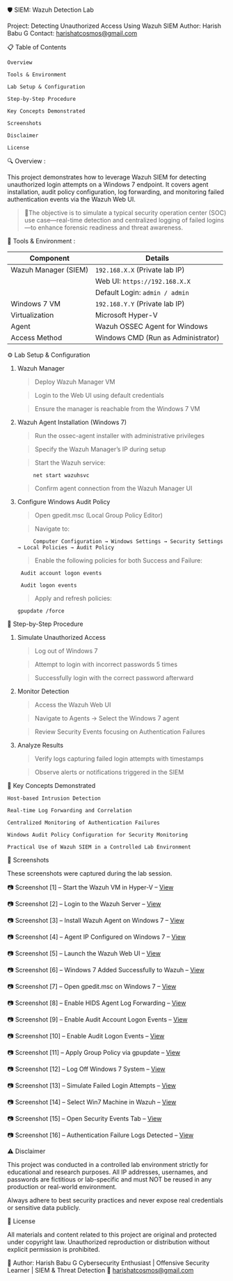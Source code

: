 🛡️ SIEM: Wazuh Detection Lab

Project: Detecting Unauthorized Access Using Wazuh SIEM
Author: Harish Babu G
Contact: harishatcosmos@gmail.com

📋 Table of Contents

    Overview

    Tools & Environment

    Lab Setup & Configuration

    Step-by-Step Procedure

    Key Concepts Demonstrated

    Screenshots

    Disclaimer

    License

🔍 Overview :

This project demonstrates how to leverage Wazuh SIEM for detecting unauthorized login attempts on a Windows 7 endpoint. It covers agent installation, audit policy configuration, log forwarding, and monitoring failed authentication events via the Wazuh Web UI.

> 🎯The objective is to simulate a typical security operation center (SOC) use case—real-time detection and centralized logging of failed logins—to enhance forensic readiness and threat awareness.

🧰 Tools & Environment :

|       Component       |                    Details                   |
|-----------------------|----------------------------------------------|
| Wazuh Manager (SIEM)  | `192.168.X.X` (Private lab IP)               |
|                       | Web UI: `https://192.168.X.X`                |
|                       | Default Login: `admin / admin`               |
| Windows 7 VM          | `192.168.Y.Y` (Private lab IP)               |
| Virtualization        | Microsoft Hyper-V                            |
| Agent                 | Wazuh OSSEC Agent for Windows                |
| Access Method         | Windows CMD (Run as Administrator)           |


⚙️ Lab Setup & Configuration

1. Wazuh Manager
   
    > Deploy Wazuh Manager VM
    
    > Login to the Web UI using default credentials

    > Ensure the manager is reachable from the Windows 7 VM

2. Wazuh Agent Installation (Windows 7)

    > Run the ossec-agent installer with administrative privileges

    > Specify the Wazuh Manager’s IP during setup

    > Start the Wazuh service:

            net start wazuhsvc

    > Confirm agent connection from the Wazuh Manager UI

3. Configure Windows Audit Policy

    > Open gpedit.msc (Local Group Policy Editor)

    > Navigate to:

            Computer Configuration → Windows Settings → Security Settings → Local Policies → Audit Policy

    > Enable the following policies for both Success and Failure:

        Audit account logon events

        Audit logon events

    > Apply and refresh policies:

       gpupdate /force

🧩 Step-by-Step Procedure

   1. Simulate Unauthorized Access

      > Log out of Windows 7

      > Attempt to login with incorrect passwords 5 times

      > Successfully login with the correct password afterward

   2. Monitor Detection

      > Access the Wazuh Web UI

      > Navigate to Agents → Select the Windows 7 agent

      > Review Security Events focusing on Authentication Failures

   3. Analyze Results

      > Verify logs capturing failed login attempts with timestamps

      > Observe alerts or notifications triggered in the SIEM

📌 Key Concepts Demonstrated

    Host-based Intrusion Detection

    Real-time Log Forwarding and Correlation

    Centralized Monitoring of Authentication Failures

    Windows Audit Policy Configuration for Security Monitoring

    Practical Use of Wazuh SIEM in a Controlled Lab Environment

📸 Screenshots

   These screenshots were captured during the lab session.

📷 Screenshot [1] – Start the Wazuh VM in Hyper-V – [View](SIEM-Wazuh-Detection-Lab/Screenshots/01-start-wazuh-vm-hyperv.png)  

📷 Screenshot [2] – Login to the Wazuh Server – [View](SIEM-Wazuh-Detection-Lab/Screenshots/02-login-wazuh-server.png)  

📷 Screenshot [3] – Install Wazuh Agent on Windows 7 – [View](SIEM-Wazuh-Detection-Lab/Screenshots/03-install-wazuh-agent-win7.png)  

📷 Screenshot [4] – Agent IP Configured on Windows 7 – [View](SIEM-Wazuh-Detection-Lab/Screenshots/04-agent-ip-configured-win7.png)  

📷 Screenshot [5] – Launch the Wazuh Web UI – [View](SIEM-Wazuh-Detection-Lab/Screenshots/05-launch-wazuh-webui.png)  

📷 Screenshot [6] – Windows 7 Added Successfully to Wazuh – [View](SIEM-Wazuh-Detection-Lab/Screenshots/06-win7-added-wazuh-success.png)  

📷 Screenshot [7] – Open gpedit.msc on Windows 7 – [View](SIEM-Wazuh-Detection-Lab/Screenshots/07-open-gpedit-win7.png)  

📷 Screenshot [8] – Enable HIDS Agent Log Forwarding – [View](SIEM-Wazuh-Detection-Lab/Screenshots/08-enable-hids-forwarding.png)  

📷 Screenshot [9] – Enable Audit Account Logon Events – [View](SIEM-Wazuh-Detection-Lab/Screenshots/09-enable-audit-ACC-policies.png)  

📷 Screenshot [10] – Enable Audit Logon Events – [View](SIEM-Wazuh-Detection-Lab/Screenshots/10-enable-audit-policies.png)  

📷 Screenshot [11] – Apply Group Policy via gpupdate – [View](SIEM-Wazuh-Detection-Lab/Screenshots/11-gpupdate-force.png)  

📷 Screenshot [12] – Log Off Windows 7 System – [View](SIEM-Wazuh-Detection-Lab/Screenshots/12-win7-logoff.png)  

📷 Screenshot [13] – Simulate Failed Login Attempts – [View](SIEM-Wazuh-Detection-Lab/Screenshots/13-failed-login-attempts.png)  

📷 Screenshot [14] – Select Win7 Machine in Wazuh – [View](SIEM-Wazuh-Detection-Lab/Screenshots/14-select-win7-machine-wazuh.png)  

📷 Screenshot [15] – Open Security Events Tab – [View](SIEM-Wazuh-Detection-Lab/Screenshots/15-open-security-events.png)  

📷 Screenshot [16] – Authentication Failure Logs Detected – [View](SIEM-Wazuh-Detection-Lab/Screenshots/16-auth-failure-logs.png)  


⚠️ Disclaimer

This project was conducted in a controlled lab environment strictly for educational and research purposes.
All IP addresses, usernames, and passwords are fictitious or lab-specific and must NOT be reused in any production or real-world environment.

Always adhere to best security practices and never expose real credentials or sensitive data publicly.

📜 License

All materials and content related to this project are original and protected under copyright law.
Unauthorized reproduction or distribution without explicit permission is prohibited.


👤 Author:
Harish Babu G
Cybersecurity Enthusiast | Offensive Security Learner | SIEM & Threat Detection
📧 harishatcosmos@gmail.com
